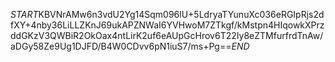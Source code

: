 $START$KBVNrAMw6n3vdU2Yg14Sqm096lU+5LdryaTYunuXc036eRGIpRjs2dfXY+4nby36LiLLZKnJ69ukAPZNWaI6YVHwoM7ZTkgf/kMstpn4HIqowkXPrzddGKzV3QWBiR2OkOax4ntLirK2uf6eAUpGcHrov6T22Iy8eZTMfurfrdTnAw/aDGy58Ze9Ug1DJFD/B4W0CDvv6pN1iuS7/ms+Pg==$END$